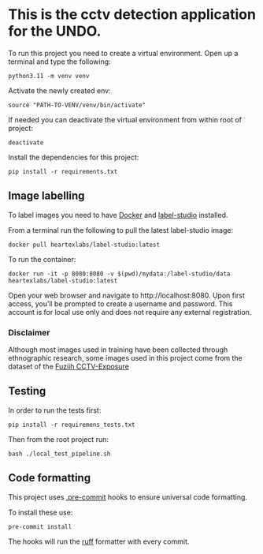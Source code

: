 # This is the cctv detection application for the UNDO.

To run this project you need to create a virtual environment. Open up a terminal and type the following:

```commandline
python3.11 -m venv venv
```

Activate the newly created env:

```commandline
source "PATH-TO-VENV/venv/bin/activate"
```

If needed you can deactivate the virtual environment from within root of project:

```commandline
deactivate
```

Install the dependencies for this project:

```commandline
pip install -r requirements.txt
```

## Image labelling
To label images you need to have [Docker](https://www.docker.com) and [label-studio](https://labelstud.io) installed.

From a terminal run the following to pull the latest label-studio image:

```commandline
docker pull heartexlabs/label-studio:latest
```

To run the container:

```commandline
docker run -it -p 8080:8080 -v $(pwd)/mydata:/label-studio/data heartexlabs/label-studio:latest
```

Open your web browser and navigate to http://localhost:8080.
Upon first access, you’ll be prompted to create a username and password. 
This account is for local use only and does not require any external registration.


### Disclaimer
Although most images used in training have been collected through ethnographic research,
some images used in this project come from the dataset of the [Fuziih CCTV-Exposure](https://github.com/Fuziih/cctv-exposure/tree/main)

## Testing 
In order to run the tests first:

```commandline
pip install -r requiremens_tests.txt
```

Then from the root project run:

```commandline
bash ./local_test_pipeline.sh
```

## Code formatting

This project uses [.pre-commit](https://pre-commit.com) hooks to ensure universal code formatting.

To install these use:

```commandline
pre-commit install
```

The hooks will run the [ruff](https://docs.astral.sh/ruff/) formatter with every commit.